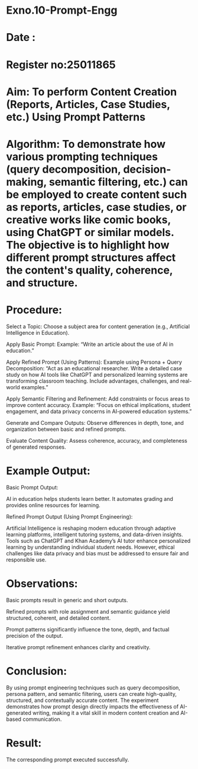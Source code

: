 # Exno.10-Prompt-Engg
# Date : 
# Register no:25011865
# Aim: To perform Content Creation (Reports, Articles, Case Studies, etc.) Using Prompt Patterns

# Algorithm: To demonstrate how various prompting techniques (query decomposition, decision-making, semantic filtering, etc.) can be employed to create content such as reports, articles, case studies, or creative works like comic books, using ChatGPT or similar models. The objective is to highlight how different prompt structures affect the content's quality, coherence, and structure.

# Procedure:

Select a Topic: Choose a subject area for content generation (e.g., Artificial Intelligence in Education).

Apply Basic Prompt: Example: “Write an article about the use of AI in education.”

Apply Refined Prompt (Using Patterns): Example using Persona + Query Decomposition: “Act as an educational researcher. Write a detailed case study on how AI tools like ChatGPT and personalized learning systems are transforming classroom teaching. Include advantages, challenges, and real-world examples.”

Apply Semantic Filtering and Refinement: Add constraints or focus areas to improve content accuracy. Example: “Focus on ethical implications, student engagement, and data privacy concerns in AI-powered education systems.”

Generate and Compare Outputs: Observe differences in depth, tone, and organization between basic and refined prompts.

Evaluate Content Quality: Assess coherence, accuracy, and completeness of generated responses.

# Example Output:

Basic Prompt Output:

AI in education helps students learn better. It automates grading and provides online resources for learning.

Refined Prompt Output (Using Prompt Engineering):

Artificial Intelligence is reshaping modern education through adaptive learning platforms, intelligent tutoring systems, and data-driven insights. Tools such as ChatGPT and Khan Academy’s AI tutor enhance personalized learning by understanding individual student needs. However, ethical challenges like data privacy and bias must be addressed to ensure fair and responsible use.

# Observations:

Basic prompts result in generic and short outputs.

Refined prompts with role assignment and semantic guidance yield structured, coherent, and detailed content.

Prompt patterns significantly influence the tone, depth, and factual precision of the output.

Iterative prompt refinement enhances clarity and creativity.

# Conclusion:

By using prompt engineering techniques such as query decomposition, persona pattern, and semantic filtering, users can create high-quality, structured, and contextually accurate content. The experiment demonstrates how prompt design directly impacts the effectiveness of AI-generated writing, making it a vital skill in modern content creation and AI-based communication.

# Result:

The corresponding prompt executed successfully.










